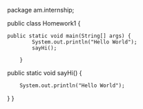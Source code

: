 package am.internship;

public class Homework1 {

    public static void main(String[] args) {
	        System.out.println("Hello World");
	        sayHi();

	    }


public static void sayHi() {

    	System.out.println("Hello World");
}
}
